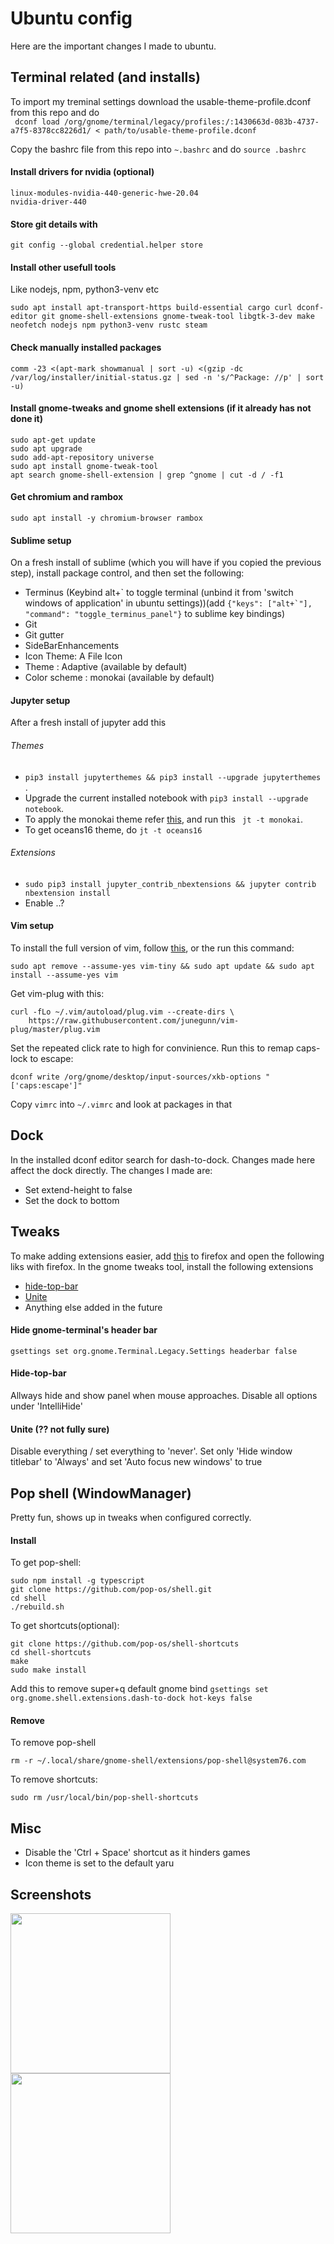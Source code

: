 # Ubuntu config

Here are the important changes I made to ubuntu.

## Terminal related (and installs)
To import my treminal settings download the usable-theme-profile.dconf from this repo and do  
``` dconf load /org/gnome/terminal/legacy/profiles:/:1430663d-083b-4737-a7f5-8378cc8226d1/ < path/to/usable-theme-profile.dconf``` 

Copy the bashrc file from this repo into ```~.bashrc``` and do
``` source .bashrc ```

#### Install drivers for nvidia (optional)
```
linux-modules-nvidia-440-generic-hwe-20.04
nvidia-driver-440
```

#### Store git details with
```git config --global credential.helper store```

#### Install other usefull tools
Like nodejs, npm, python3-venv etc
```
sudo apt install apt-transport-https build-essential cargo curl dconf-editor git gnome-shell-extensions gnome-tweak-tool libgtk-3-dev make neofetch nodejs npm python3-venv rustc steam
```

#### Check manually installed packages
```
comm -23 <(apt-mark showmanual | sort -u) <(gzip -dc /var/log/installer/initial-status.gz | sed -n 's/^Package: //p' | sort -u)

```

#### Install gnome-tweaks and gnome shell extensions (if it already has not done it)
```
sudo apt-get update
sudo apt upgrade
sudo add-apt-repository universe
sudo apt install gnome-tweak-tool 
apt search gnome-shell-extension | grep ^gnome | cut -d / -f1
```

#### Get chromium and rambox
```
sudo apt install -y chromium-browser rambox
```

#### Sublime setup
On a fresh install of sublime (which you will have if you copied the previous step), install package control, and then set the following:
- Terminus (Keybind alt+\` to toggle terminal (unbind it from 'switch windows of application' in ubuntu settings))(add ```{"keys": ["alt+`"], "command": "toggle_terminus_panel"}``` to sublime key bindings)
- Git 
- Git gutter
- SideBarEnhancements
- Icon Theme: A File Icon
- Theme : Adaptive (available by default)
- Color scheme : monokai (available by default)

#### Jupyter setup
After a fresh install of jupyter add this
###### Themes
- ```pip3 install jupyterthemes && pip3 install --upgrade jupyterthemes ```.
- Upgrade the current installed notebook with ``` pip3 install --upgrade notebook ```. 
- To apply the monokai theme refer [this](https://medium.com/@rbmsingh/making-jupyter-dark-mode-great-5adaedd814db), and run this ``` jt -t monokai```.
- To get oceans16 theme, do ``` jt -t oceans16 ```
###### Extensions
- ```sudo pip3 install jupyter_contrib_nbextensions && jupyter contrib nbextension install ```
- Enable ..?

#### Vim setup
To install the full version of vim, follow [this](https://www.simplified.guide/ubuntu/install-vim), or the run this command:
```
sudo apt remove --assume-yes vim-tiny && sudo apt update && sudo apt install --assume-yes vim
```
Get vim-plug with this:
```
curl -fLo ~/.vim/autoload/plug.vim --create-dirs \
    https://raw.githubusercontent.com/junegunn/vim-plug/master/plug.vim
```
Set the repeated click rate to high for convinience. Run this to remap caps-lock to escape:
```
dconf write /org/gnome/desktop/input-sources/xkb-options "['caps:escape']"
```
Copy ```vimrc``` into ```~/.vimrc``` and look at packages in that


## Dock
In the installed dconf editor search for dash-to-dock. Changes made here affect the dock directly. The changes I made are:
- Set extend-height to false
- Set the dock to bottom


## Tweaks
To make adding extensions easier, add [this](https://addons.mozilla.org/en-US/firefox/addon/gnome-shell-integration/) to firefox and open the following liks with firefox. In the gnome tweaks tool, install the following extensions
- [hide-top-bar](https://extensions.gnome.org/extension/545/hide-top-bar/)
- [Unite](https://extensions.gnome.org/extension/1287/unite/)
- Anything else added in the future

#### Hide gnome-terminal's header bar
```gsettings set org.gnome.Terminal.Legacy.Settings headerbar false```

#### Hide-top-bar
Allways hide and show panel when mouse approaches. Disable all options under 'IntelliHide'

#### Unite (?? not fully sure)
Disable everything / set everything to 'never'. Set only 'Hide window titlebar' to 'Always' and set 'Auto focus new windows' to true

## Pop shell (WindowManager)
Pretty fun, shows up in tweaks when configured correctly.

#### Install
To get pop-shell:
```
sudo npm install -g typescript
git clone https://github.com/pop-os/shell.git
cd shell
./rebuild.sh
```

To get shortcuts(optional):
```
git clone https://github.com/pop-os/shell-shortcuts
cd shell-shortcuts
make
sudo make install
```

Add this to remove super+q default gnome bind ```gsettings set org.gnome.shell.extensions.dash-to-dock hot-keys false```

#### Remove
To remove pop-shell
```
rm -r ~/.local/share/gnome-shell/extensions/pop-shell@system76.com
```
To remove shortcuts:
```
sudo rm /usr/local/bin/pop-shell-shortcuts
```


## Misc
- Disable the 'Ctrl + Space' shortcut as it hinders games
- Icon theme is set to the default yaru


## Screenshots

<img src="screenshots/screenshot1.png" height="256">
<img src="screenshots/screenshot2.png" height="256">
